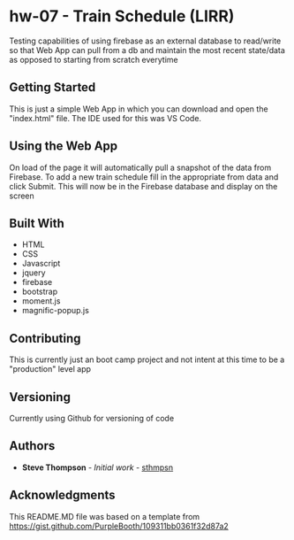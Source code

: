 

# hw-07 - Train Schedule (LIRR)

Testing capabilities of using firebase as an external database to read/write so that Web App can pull from a db and maintain the most recent state/data as opposed to starting from scratch everytime

## Getting Started

This is just a simple Web App in which you can download and open the "index.html" file.  The IDE used for this was VS Code.

## Using the Web App

On load of the page it will automatically pull a snapshot of the data from Firebase.  To add a new train schedule fill in the appropriate from data and click Submit.  This will now be in the Firebase database and display on the screen

## Built With

* HTML
* CSS
* Javascript
* jquery
* firebase
* bootstrap
* moment.js
* magnific-popup.js

## Contributing

This is currently just an boot camp project and not intent at this time to be a "production" level app

## Versioning
Currently using Github for versioning of code 

## Authors

* **Steve Thompson** - *Initial work* - [sthmpsn](https://github.com/sthmpsn)


## Acknowledgments

This README.MD file was based on a template from https://gist.github.com/PurpleBooth/109311bb0361f32d87a2
